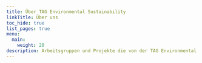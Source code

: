 ```yaml
---
title: Über TAG Environmental Sustainability
linkTitle: Über uns
toc_hide: true
list_pages: true
menu:
  main:
    weight: 20
description: Arbeitsgruppen und Projekte die von der TAG Environmental Sustainability gepflegt werden
---
```


